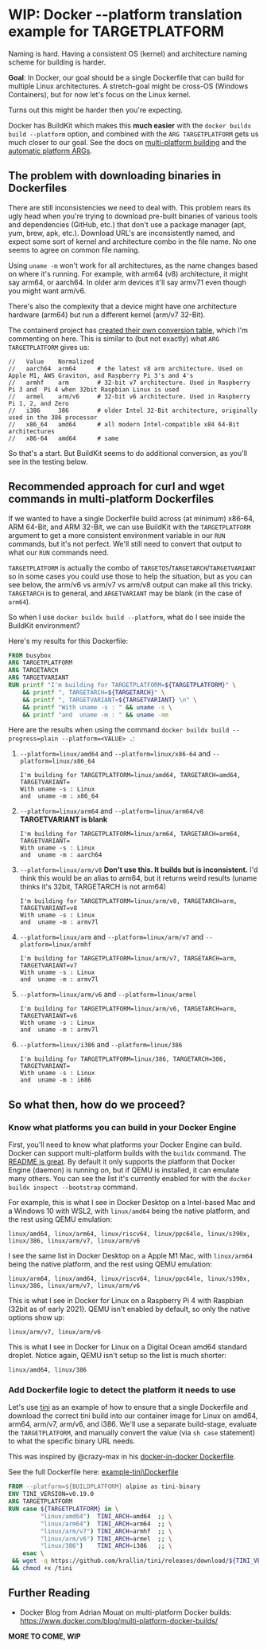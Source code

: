 # WIP: Docker --platform translation example for TARGETPLATFORM

Naming is hard. Having a consistent OS (kernel) and architecture naming scheme for building is harder.

**Goal**: In Docker, our goal should be a single Dockerfile that can build for multiple Linux architectures.
A stretch-goal might be cross-OS (Windows Containers), but for now let's focus on the Linux kernel.

Turns out this might be harder then you're expecting.

Docker has BuildKit which makes this **much easier** with the `docker buildx build --platform` option, and
combined with the `ARG TARGETPLATFORM` gets us much closer to our goal. See the docs on
[multi-platform building](https://docs.docker.com/buildx/working-with-buildx/#build-multi-platform-images)
and the [automatic platform ARGs](https://docs.docker.com/engine/reference/builder/#automatic-platform-args-in-the-global-scope).

## The problem with downloading binaries in Dockerfiles

There are still inconsistencies we need to deal with. This problem rears its ugly head when you're
trying to download pre-built binaries of various tools and dependencies (GitHub, etc.) that don't use
a package manager (apt, yum, brew, apk, etc.).
Download URL's are inconsistently named, and expect some sort of kernel and architecture combo in the file name.
No one seems to agree on common file naming.

Using `uname -m` won't work for all architectures, as the name changes based on where it's running. For example, with 
arm64 (v8) architecture, it might say arm64, or aarch64. In older arm devices it'll say armv71 even though you
might want arm/v6.

There's also the complexity that a device might have one architecture hardware (arm64) but run a different kernel (arm/v7 32-Bit).

The containerd project has
[created their own conversion table](https://github.com/containerd/containerd/blob/master/platforms/platforms.go#L88-L94),
which I'm commenting on here. This is similar to (but not exactly) what `ARG TARGETPLATFORM` gives us:

```
//   Value    Normalized
//   aarch64  arm64      # the latest v8 arm architecture. Used on Apple M1, AWS Graviton, and Raspberry Pi 3's and 4's
//   armhf    arm        # 32-bit v7 architecture. Used in Raspberry Pi 3 and  Pi 4 when 32bit Raspbian Linux is used
//   armel    arm/v6     # 32-bit v6 architecture. Used in Raspberry Pi 1, 2, and Zero
//   i386     386        # older Intel 32-Bit architecture, originally used in the 386 processor
//   x86_64   amd64      # all modern Intel-compatible x84 64-Bit architectures
//   x86-64   amd64      # same
```

So that's a start. But BuildKit seems to do additional conversion, as you'll see in the testing below.

## Recommended approach for curl and wget commands in multi-platform Dockerfiles

If we wanted to have a single Dockerfile build across (at minimum) x86-64, ARM 64-Bit, and ARM 32-Bit,
we can use BuildKit with the `TARGETPLATFORM` argument to get a more consistent environment variable in our
`RUN` commands, but it's not perfect. We'll still need to convert that output to what our `RUN` commands need.

`TARGETPLATFORM` is actually the combo of `TARGETOS`/`TARGETARCH`/`TARGETVARIANT` so in some cases you could use
those to help the situation, but as you can see below, the arm/v6 vs arm/v7 vs arm/v8 output can make all this
tricky. `TARGETARCH` is to general, and `ARGETVARIANT` may be blank (in the case of `arm64`).

So when I use `docker buildx build --platform`, what do I see inside the BuildKit environment?

Here's my results for this Dockerfile:

```Dockerfile
FROM busybox
ARG TARGETPLATFORM
ARG TARGETARCH
ARG TARGETVARIANT
RUN printf "I'm building for TARGETPLATFORM=${TARGETPLATFORM}" \
    && printf ", TARGETARCH=${TARGETARCH}" \
    && printf ", TARGETVARIANT=${TARGETVARIANT} \n" \
    && printf "With uname -s : " && uname -s \
    && printf "and  uname -m : " && uname -mm
```

Here are the results when using the command `docker buildx build --progress=plain --platform=<VALUE> .`:

1. `--platform=linux/amd64` and `--platform=linux/x86-64` and `--platform=linux/x86_64`

    ```
    I'm building for TARGETPLATFORM=linux/amd64, TARGETARCH=amd64, TARGETVARIANT=
    With uname -s : Linux
    and  uname -m : x86_64
    ```

2. `--platform=linux/arm64` and `--platform=linux/arm64/v8` **TARGETVARIANT is blank**

    ```
    I'm building for TARGETPLATFORM=linux/arm64, TARGETARCH=arm64, TARGETVARIANT=
    With uname -s : Linux
    and  uname -m : aarch64
    ```

3. `--platform=linux/arm/v8` **Don't use this. It builds but is inconsistent.** I'd think this would be an alias to arm64, but it returns weird results (uname thinks it's 32bit, TARGETARCH is not arm64)

    ```
    I'm building for TARGETPLATFORM=linux/arm/v8, TARGETARCH=arm, TARGETVARIANT=v8
    With uname -s : Linux
    and  uname -m : armv7l
    ```

4. `--platform=linux/arm` and `--platform=linux/arm/v7` and `--platform=linux/armhf`

    ```
    I'm building for TARGETPLATFORM=linux/arm/v7, TARGETARCH=arm, TARGETVARIANT=v7
    With uname -s : Linux
    and  uname -m : armv7l
    ```

5. `--platform=linux/arm/v6` and `--platform=linux/armel`

    ```
    I'm building for TARGETPLATFORM=linux/arm/v6, TARGETARCH=arm, TARGETVARIANT=v6
    With uname -s : Linux
    and  uname -m : armv7l
    ```

4. `--platform=linux/i386` and `--platform=linux/386`

    ```
    I'm building for TARGETPLATFORM=linux/386, TARGETARCH=386, TARGETVARIANT=
    With uname -s : Linux
    and  uname -m : i686
    ```

## So what then, how do we proceed?

### Know what platforms you can build in your Docker Engine

First, you'll need to know what platforms your Docker Engine can build. Docker can support multi-platform builds with the `buildx` command. The [README is great](https://github.com/docker/buildx#building-multi-platform-images). By default it only supports the platform that Docker Engine (daemon) is running on, but if QEMU is installed, it can emulate many others. You can see the list it's currently enabled for with the `docker buildx inspect --bootstrap` command.  

For example, this is what I see in Docker Desktop on a Intel-based Mac and a Windows 10 with WSL2,
with `linux/amd64` being the native platform, and the rest using QEMU emulation:

`linux/amd64, linux/arm64, linux/riscv64, linux/ppc64le, linux/s390x, linux/386, linux/arm/v7, linux/arm/v6`

I see the same list in Docker Desktop on a Apple M1 Mac, with `linux/arm64` being the native platform, and the
rest using QEMU emulation:

`linux/arm64, linux/amd64, linux/riscv64, linux/ppc64le, linux/s390x, linux/386, linux/arm/v7, linux/arm/v6`

This is what I see in Docker for Linux on a Raspberry Pi 4 with Raspbian (32bit as of early 2021). QEMU isn't
enabled by default, so only the native options show up:

`linux/arm/v7, linux/arm/v6`

This is what I see in Docker for Linux on a Digital Ocean amd64 standard droplet. Notice again,
QEMU isn't setup so the list is much shorter:

`linux/amd64, linux/386`

### Add Dockerfile logic to detect the platform it needs to use

Let's use [tini](https://github.com/krallin/tini) as an example of how to ensure that a single Dockerfile and download the correct tini build into our container image for Linux on amd64, arm64, arm/v7, arm/v6, and i386.
We'll use a separate build-stage, evaluate the `TARGETPLATFORM`, and manually convert the value 
(via `sh case` statement) to what the specific binary URL needs.

This was inspired by @crazy-max in his [docker-in-docker Dockerfile](https://github.com/crazy-max/docker-docker/blob/1b0a1260bdbcb5931e07b5bc21e7bb0991101fda/Dockerfile-20.10#L12-L18).

See the full Dockerfile here: [example-tini\Dockerfile](example-tini\Dockerfile)

```Dockerfile
FROM --platform=${BUILDPLATFORM} alpine as tini-binary
ENV TINI_VERSION=v0.19.0
ARG TARGETPLATFORM
RUN case ${TARGETPLATFORM} in \
         "linux/amd64")  TINI_ARCH=amd64  ;; \
         "linux/arm64")  TINI_ARCH=arm64  ;; \
         "linux/arm/v7") TINI_ARCH=armhf  ;; \
         "linux/arm/v6") TINI_ARCH=armel  ;; \
         "linux/386")    TINI_ARCH=i386   ;; \
    esac \
 && wget -q https://github.com/krallin/tini/releases/download/${TINI_VERSION}/tini-static-${TINI_ARCH} -O /tini \
 && chmod +x /tini
 ```

 ## Further Reading

-  Docker Blog from Adrian Mouat on multi-platform Docker builds: https://www.docker.com/blog/multi-platform-docker-builds/


 **MORE TO COME, WIP**
